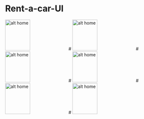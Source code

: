 # Rent-a-car-UI


<img src="https://user-images.githubusercontent.com/68494371/212402805-901b0a4f-de84-46a4-8fc4-700a4ec05a78.png" alt="alt home" style="width:40%;height:100">
#
<img src="https://user-images.githubusercontent.com/68494371/212402815-9d2b6332-057a-4d58-8a2c-0290ae82a3ef.png" alt="alt home" style="width:40%;height:100">
#
<img src="https://user-images.githubusercontent.com/68494371/212402819-98649014-3d51-4ca4-8c37-5bf82081b8ff.png" alt="alt home" style="width:40%;height:100">
#
<img src="https://user-images.githubusercontent.com/68494371/212402830-27dd372f-b263-49ad-8e53-c2b0f4066cd8.png" alt="alt home" style="width:40%;height:100">
#
<img src="https://user-images.githubusercontent.com/68494371/212402789-fac71952-d24c-4b1c-aa04-3dda043dd22c.png" alt="alt home" style="width:40%;height:100">
#
<img src="https://user-images.githubusercontent.com/68494371/212402801-8840b985-5bf8-46c1-9a18-47cb6e22e7a0.png" alt="alt home" style="width:40%;height:100">

